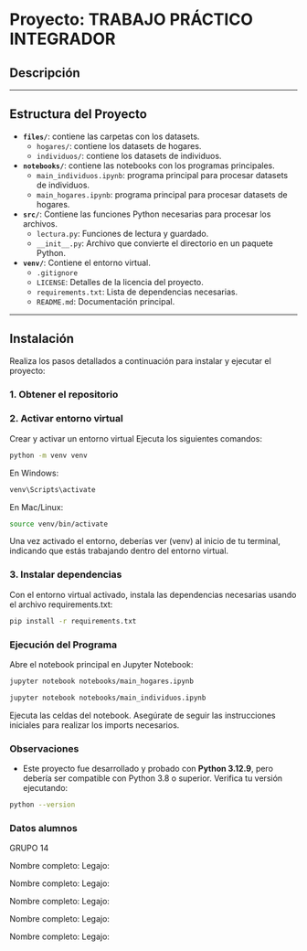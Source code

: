 # Proyecto: TRABAJO PRÁCTICO INTEGRADOR

## Descripción


---

## Estructura del Proyecto

- **`files/`**: contiene las carpetas con los datasets.
  - `hogares/`: contiene los datasets de hogares.
  - `individuos/`: contiene los datasets de individuos.
- **`notebooks/`**: contiene las notebooks con los programas principales.
  - `main_individuos.ipynb`: programa principal para procesar datasets de individuos.
  - `main_hogares.ipynb`: programa principal para procesar datasets de hogares.
- **`src/`**: Contiene las funciones Python necesarias para procesar los archivos.
  - `lectura.py`: Funciones de lectura y guardado.
  - `__init__.py`: Archivo que convierte el directorio en un paquete Python.
- **`venv/`**: Contiene el entorno virtual.
  - `.gitignore`
  - `LICENSE`: Detalles de la licencia del proyecto.
  - `requirements.txt`: Lista de dependencias necesarias.
  - `README.md`: Documentación principal.

---

## Instalación

Realiza los pasos detallados a continuación para instalar y ejecutar el proyecto:

### 1. Obtener el repositorio



### 2. Activar entorno virtual

Crear y activar un entorno virtual
Ejecuta los siguientes comandos:
```bash
python -m venv venv
```
En Windows:
```bash
venv\Scripts\activate
```

En Mac/Linux:
```bash
source venv/bin/activate
```
Una vez activado el entorno, deberías ver (venv) al inicio de tu terminal, indicando que estás trabajando dentro del entorno virtual.

### 3. Instalar dependencias
Con el entorno virtual activado, instala las dependencias necesarias usando el archivo requirements.txt:
```bash
pip install -r requirements.txt
```

### Ejecución del Programa
Abre el notebook principal en Jupyter Notebook:
```bash
jupyter notebook notebooks/main_hogares.ipynb
```
```bash
jupyter notebook notebooks/main_individuos.ipynb
```

Ejecuta las celdas del notebook. 
Asegúrate de seguir las instrucciones iniciales para realizar los imports necesarios.

### Observaciones
- Este proyecto fue desarrollado y probado con **Python 3.12.9**, pero debería ser compatible con Python 3.8 o superior. Verifica tu versión ejecutando:
```bash
python --version
```
### Datos alumnos
GRUPO 14

Nombre completo:
Legajo:

Nombre completo:
Legajo:

Nombre completo:
Legajo:

Nombre completo:
Legajo:

Nombre completo:
Legajo:




